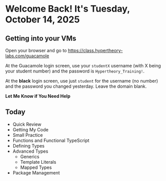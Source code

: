 # Welcome Back! It's Tuesday, October 14, 2025

## Getting into your VMs

Open your browser and go to https://class.hypertheory-labs.com/guacamole

At the Guacamole login screen, use your `studentX` username (with X being your student number)
and the password is `Hypertheory_Training!`.

At the **black** login screen, use just `student` for the username (no number) and the password you changed yesterday.
Leave the domain blank.

**Let Me Know if You Need Help**

## Today

- Quick Review
- Getting My Code
- Small Practice
- Functions and Functional TypeScript
- Defining Types
- Advanced Types
  - Generics
  - Template Literals
  - Mapped Types
- Package Management
